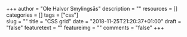 +++
author = "Ole Halvor Smylingsås"
description = ""
resources = []
categories = []
tags = ["css"]  
slug = ""
title = "CSS grid"
date = "2018-11-25T21:20:37+01:00"
draft = "false"
featuretext = ""
featureimg = ""
comments = "false"
+++
<!--more-->

